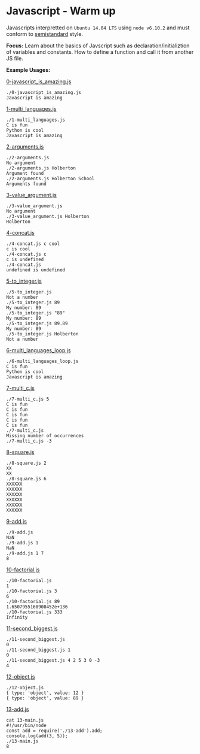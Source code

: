 # Javascript - Warm up

Javascripts interpretted on `Ubuntu 14.04 LTS` using `node v6.10.2` and must conform to [semistandard](https://github.com/Flet/semistandard) style.

**Focus:** Learn about the basics of Javscript such as declaration/initializtion of variables and constants. How to define a function and call it from another JS file.

**Example Usages:**

[0-javascript_is_amazing.js](https://github.com/AlexYu01/holbertonschool-higher_level_programming/blob/master/0x12-javascript-warm_up/0-javascript_is_amazing.js)
```
./0-javascript_is_amazing.js 
Javascript is amazing
```
[1-multi_languages.js](https://github.com/AlexYu01/holbertonschool-higher_level_programming/blob/master/0x12-javascript-warm_up/1-multi_languages.js)
```
./1-multi_languages.js 
C is fun
Python is cool
Javascript is amazing
```
[2-arguments.js](https://github.com/AlexYu01/holbertonschool-higher_level_programming/blob/master/0x12-javascript-warm_up/2-arguments.js)
```
./2-arguments.js 
No argument
./2-arguments.js Holberton
Argument found
./2-arguments.js Holberton School
Arguments found
```
[3-value_argument.js](https://github.com/AlexYu01/holbertonschool-higher_level_programming/blob/master/0x12-javascript-warm_up/3-value_argument.js)
```
./3-value_argument.js 
No argument
./3-value_argument.js Holberton
Holberton
```
[4-concat.js](https://github.com/AlexYu01/holbertonschool-higher_level_programming/blob/master/0x12-javascript-warm_up/4-concat.js)
```
./4-concat.js c cool
c is cool
./4-concat.js c 
c is undefined
./4-concat.js
undefined is undefined
```
[5-to_integer.js](https://github.com/AlexYu01/holbertonschool-higher_level_programming/blob/master/0x12-javascript-warm_up/5-to_integer.js)
```
./5-to_integer.js 
Not a number
./5-to_integer.js 89
My number: 89
./5-to_integer.js "89"
My number: 89
./5-to_integer.js 89.89
My number: 89
./5-to_integer.js Holberton
Not a number
```
[6-multi_languages_loop.js](https://github.com/AlexYu01/holbertonschool-higher_level_programming/blob/master/0x12-javascript-warm_up/6-multi_languages_loop.js)
```
./6-multi_languages_loop.js 
C is fun
Python is cool
Javascript is amazing
```
[7-multi_c.js](https://github.com/AlexYu01/holbertonschool-higher_level_programming/blob/master/0x12-javascript-warm_up/7-multi_c.js)
```
./7-multi_c.js 5
C is fun
C is fun
C is fun
C is fun
C is fun
./7-multi_c.js 
Missing number of occurrences
./7-multi_c.js -3
```
[8-square.js](https://github.com/AlexYu01/holbertonschool-higher_level_programming/blob/master/0x12-javascript-warm_up/8-square.js)
```
./8-square.js 2
XX
XX
./8-square.js 6
XXXXXX
XXXXXX
XXXXXX
XXXXXX
XXXXXX
XXXXXX
```
[9-add.js](https://github.com/AlexYu01/holbertonschool-higher_level_programming/blob/master/0x12-javascript-warm_up/9-add.js)
```
./9-add.js 
NaN
./9-add.js 1
NaN
./9-add.js 1 7
8
```
[10-factorial.js](https://github.com/AlexYu01/holbertonschool-higher_level_programming/blob/master/0x12-javascript-warm_up/10-factorial.js)
```
./10-factorial.js 
1
./10-factorial.js 3
6
./10-factorial.js 89
1.6507955160908452e+136
./10-factorial.js 333
Infinity
```
[11-second_biggest.js](https://github.com/AlexYu01/holbertonschool-higher_level_programming/blob/master/0x12-javascript-warm_up/11-second_biggest.js)
```
./11-second_biggest.js 
0
./11-second_biggest.js 1
0
./11-second_biggest.js 4 2 5 3 0 -3
4
```
[12-object.js](https://github.com/AlexYu01/holbertonschool-higher_level_programming/blob/master/0x12-javascript-warm_up/12-object.js)
```
./12-object.js
{ type: 'object', value: 12 }
{ type: 'object', value: 89 }
```
[13-add.js](https://github.com/AlexYu01/holbertonschool-higher_level_programming/blob/master/0x12-javascript-warm_up/13-add.js)
```
cat 13-main.js
#!/usr/bin/node
const add = require('./13-add').add;
console.log(add(3, 5));
./13-main.js
8
```
